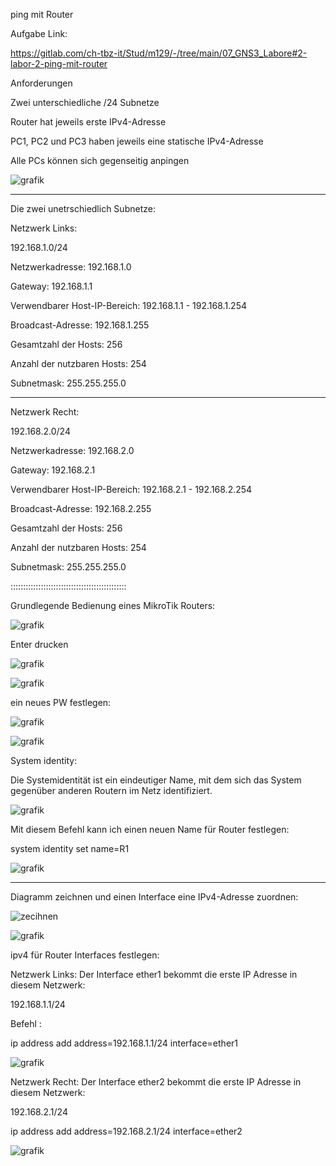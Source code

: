 ping mit Router

Aufgabe Link:

https://gitlab.com/ch-tbz-it/Stud/m129/-/tree/main/07_GNS3_Labore#2-labor-2-ping-mit-router

Anforderungen

Zwei unterschiedliche /24 Subnetze

Router hat jeweils erste IPv4-Adresse

PC1, PC2 und PC3 haben jeweils eine statische IPv4-Adresse

Alle PCs können sich gegenseitig anpingen

![grafik](https://user-images.githubusercontent.com/102586033/172234043-75fb0a31-1121-4310-b08f-16f18f5b0a32.png)

_______________________

Die zwei unetrschiedlich Subnetze:

Netzwerk Links:

192.168.1.0/24


Netzwerkadresse:	192.168.1.0

Gateway: 192.168.1.1

Verwendbarer Host-IP-Bereich:	192.168.1.1 - 192.168.1.254

Broadcast-Adresse:	192.168.1.255

Gesamtzahl der Hosts:	256

Anzahl der nutzbaren Hosts:	254

Subnetmask: 255.255.255.0
__________________________

Netzwerk Recht:

192.168.2.0/24


Netzwerkadresse:	192.168.2.0

Gateway: 192.168.2.1

Verwendbarer Host-IP-Bereich:	192.168.2.1 - 192.168.2.254

Broadcast-Adresse:	192.168.2.255

Gesamtzahl der Hosts:	256

Anzahl der nutzbaren Hosts:	254

Subnetmask: 255.255.255.0

::::::::::::::::::::::::::::::::::::::::::::::

Grundlegende Bedienung eines MikroTik Routers:

![grafik](https://user-images.githubusercontent.com/102586033/172236300-4a1e6a1e-c1b4-41c1-9aaa-57ad7fc18c1e.png)


Enter drucken

![grafik](https://user-images.githubusercontent.com/102586033/172236370-607b056f-b533-4a1e-b4a6-8434733c0a07.png)


![grafik](https://user-images.githubusercontent.com/102586033/172236418-2b65b534-61a3-4459-ad47-2caae821df85.png)

ein neues PW festlegen:

![grafik](https://user-images.githubusercontent.com/102586033/172236668-a628bbbb-143d-4563-a425-522599ec2d4a.png)


![grafik](https://user-images.githubusercontent.com/102586033/172236761-b3214dbb-83b9-4083-9dee-c43443cdb366.png)

System identity:

Die Systemidentität ist ein eindeutiger Name, mit dem sich das System gegenüber anderen Routern im Netz identifiziert.

![grafik](https://user-images.githubusercontent.com/102586033/172237801-cffdb791-13a1-48f0-a6a9-0317e591d345.png)


Mit diesem Befehl kann ich einen neuen Name für Router festlegen:

system identity set name=R1 


![grafik](https://user-images.githubusercontent.com/102586033/172239004-d8448faf-7895-4780-bf83-9d6960801e8e.png)


____________________

Diagramm zeichnen und einen Interface eine IPv4-Adresse zuordnen:


![zecihnen](https://user-images.githubusercontent.com/102586033/172239971-e21d5f19-4b73-4e05-bdac-9a8b5359f6a0.jpg)


![grafik](https://user-images.githubusercontent.com/102586033/172241883-19dd0356-7cdf-490c-a689-d4575510b9fb.png)



ipv4 für Router Interfaces festlegen:


Netzwerk Links: Der Interface ether1  bekommt die erste IP Adresse in diesem Netzwerk:

192.168.1.1/24

Befehl :

ip address add address=192.168.1.1/24 interface=ether1

![grafik](https://user-images.githubusercontent.com/102586033/172247122-0bffc3c1-a642-4aea-9fea-58733f58679e.png)



Netzwerk Recht: Der Interface ether2  bekommt die erste IP Adresse in diesem Netzwerk:

192.168.2.1/24

ip address add address=192.168.2.1/24 interface=ether2

![grafik](https://user-images.githubusercontent.com/102586033/172247329-0ca0fc17-87a6-4fa5-95bb-b02ff97e8d26.png)







